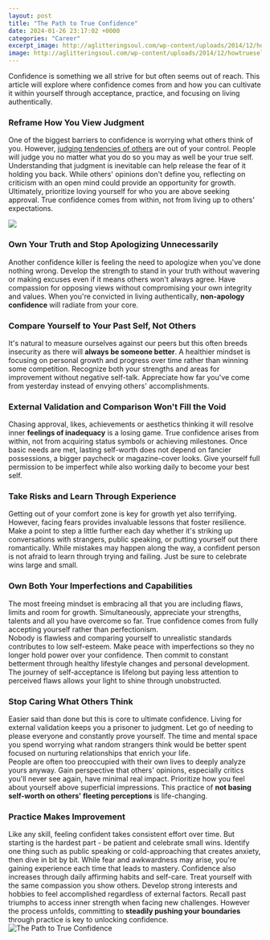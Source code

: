 ```yaml
---
layout: post
title: "The Path to True Confidence"
date: 2024-01-26 23:17:02 +0000
categories: "Career"
excerpt_image: http://aglitteringsoul.com/wp-content/uploads/2014/12/howtrueselfconfidencerevealsyourauthenticself1.png
image: http://aglitteringsoul.com/wp-content/uploads/2014/12/howtrueselfconfidencerevealsyourauthenticself1.png
---
```


Confidence is something we all strive for but often seems out of reach. This article will explore where confidence comes from and how you can cultivate it within yourself through acceptance, practice, and focusing on living authentically.
### Reframe How You View Judgment
One of the biggest barriers to confidence is worrying what others think of you. However, [judging tendencies of others](https://fistore.mysenprints.com/collection/alfieri) are out of your control. People will judge you no matter what you do so you may as well be your true self. Understanding that judgment is inevitable can help release the fear of it holding you back. 
While others' opinions don't define you, reflecting on criticism with an open mind could provide an opportunity for growth. Ultimately, prioritize loving yourself for who you are above seeking approval. True confidence comes from within, not from living up to others' expectations.

![](https://cdn.earlytorise.com/wp-content/uploads/2017/08/confidence.jpg)
### Own Your Truth and Stop Apologizing Unnecessarily  
Another confidence killer is feeling the need to apologize when you've done nothing wrong. Develop the strength to stand in your truth without wavering or making excuses even if it means others won't always agree. Have compassion for opposing views without compromising your own integrity and values. When you're convicted in living authentically, **non-apology confidence** will radiate from your core.
### Compare Yourself to Your Past Self, Not Others
It's natural to measure ourselves against our peers but this often breeds insecurity as there will **always be someone better**. A healthier mindset is focusing on personal growth and progress over time rather than winning some competition. Recognize both your strengths and areas for improvement without negative self-talk. Appreciate how far you've come from yesterday instead of envying others' accomplishments.
### External Validation and Comparison Won't Fill the Void
Chasing approval, likes, achievements or aesthetics thinking it will resolve inner **feelings of inadequacy** is a losing game. True confidence arises from within, not from acquiring status symbols or achieving milestones. Once basic needs are met, lasting self-worth does not depend on fancier possessions,  a bigger paycheck or magazine-cover looks. Give yourself full permission to be imperfect while also working daily to become your best self.
### Take Risks and Learn Through Experience
Getting out of your comfort zone is key for growth yet also terrifying. However, facing fears provides invaluable lessons that foster resilience. Make a point to step a little further each day whether it's striking up conversations with strangers, public speaking, or putting yourself out there romantically. While mistakes may happen along the way, a confident person is not afraid to learn through trying and failing. Just be sure to celebrate wins large and small.  
### Own Both Your Imperfections and Capabilities  
The most freeing mindset is embracing all that you are including flaws, limits and room for growth. Simultaneously, appreciate your strengths, talents and all you have overcome so far. True confidence comes from fully accepting yourself rather than perfectionism.  
Nobody is flawless and comparing yourself to unrealistic standards contributes to low self-esteem. Make peace with imperfections so they no longer hold power over your confidence. Then commit to constant betterment through healthy lifestyle changes and personal development. The journey of self-acceptance is lifelong but paying less attention to perceived flaws allows your light to shine through unobstructed.
### Stop Caring What Others Think
Easier said than done but this is core to ultimate confidence. Living for external validation keeps you a prisoner to judgment. Let go of needing to please everyone and constantly prove yourself. The time and mental space you spend worrying what random strangers think would be better spent focused on nurturing relationships that enrich your life.  
People are often too preoccupied with their own lives to deeply analyze yours anyway. Gain perspective that others' opinions, especially critics you'll never see again, have minimal real impact. Prioritize how you feel about yourself above superficial impressions. This practice of **not basing self-worth on others' fleeting perceptions** is life-changing.
### Practice Makes Improvement 
Like any skill, feeling confident takes consistent effort over time. But starting is the hardest part - be patient and celebrate small wins. Identify one thing such as public speaking or cold-approaching that creates anxiety, then dive in bit by bit. While fear and awkwardness may arise, you're gaining experience each time that leads to mastery. 
Confidence also increases through daily affirming habits and self-care. Treat yourself with the same compassion you show others. Develop strong interests and hobbies to feel accomplished regardless of external factors. Recall past triumphs to access inner strength when facing new challenges. However the process unfolds, committing to **steadily pushing your boundaries** through practice is key to unlocking confidence.
![The Path to True Confidence](http://aglitteringsoul.com/wp-content/uploads/2014/12/howtrueselfconfidencerevealsyourauthenticself1.png)